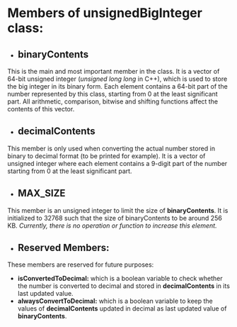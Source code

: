 # Members of unsignedBigInteger class:
- ## binaryContents
 This is the main and most important member in the class. It is a vector of 64-bit unsigned integer (*unsigned long long* in C++),
 which is used to store the big integer in its binary form. Each element contains a 64-bit part of the number represented by this
 class, starting from 0 at the least significant part. All arithmetic, comparison, bitwise and shifting functions affect the
 contents of this vector.

- ## decimalContents
 This member is only used when converting the actual number stored in binary to decimal format (to be printed for example).
 It is a vector of unsigned integer where each element contains a 9-digit part of the number starting from 0 at the least
 significant part.

- ## MAX_SIZE
 This member is an unsigned integer to limit the size of **binaryContents**. It is initialized to 32768 such that the size of
 binaryContents to be around 256 KB. *Currently, there is no operation or function to increase this element.*

- ## Reserved Members:
 These members are reserved for future purposes:
  - **isConvertedToDecimal:** which is a boolean variable to check whether the number is converted to decimal and stored in
   **decimalContents** in its last updated value.
  - **alwaysConvertToDecimal:**  which is a boolean variable to keep the values of **decimalContents** updated in decimal as
   last updated value of **binaryContents**.

